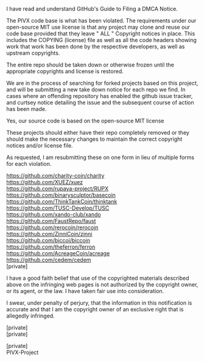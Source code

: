 I have read and understand GitHub's Guide to Filing a DMCA Notice.

The PIVX code base is what has been violated. The requirements under our open-source MIT use license is that any project may clone and reuse our code base provided that they leave " ALL " Copyright notices in place. This includes the COPYING (license) file as well as all the code headers showing work that work has been done by the respective developers, as well as upstream copyrights.

The entire repo should be taken down or otherwise frozen until the appropriate copyrights and license is restored.

We are in the process of searching for forked projects based on this project, and will be submitting a new take down notice for each repo we find. In cases where an offending repository has enabled the github issue tracker, and curtsey notice detailing the issue and the subsequent course of action has been made.

Yes, our source code is based on the open-source MIT license

These projects should either have their repo completely removed or they should make the necessary changes to maintain the correct copyright notices and/or license file.

As requested, I am resubmitting these on one form in lieu of multiple forms for each violation.

https://github.com/charity-coin/charity  
https://github.com/XUEZ/xuez  
https://github.com/rupaya-project/RUPX  
https://github.com/binarysculptor/basecoin  
https://github.com/ThinkTankCoin/thinktank  
https://github.com/TUSC-Develop/TUSC  
https://github.com/xando-club/xando  
https://github.com/FaustRepo/faust  
https://github.com/rerocoin/rerocoin  
https://github.com/ZinniCoin/zinni  
https://github.com/biccoi/biccoin  
https://github.com/theferron/ferron  
https://github.com/AcreageCoin/acreage  
https://github.com/cedem/cedem  
[private] 

I have a good faith belief that use of the copyrighted materials described above on the infringing web pages is not authorized by the copyright owner, or its agent, or the law. I have taken fair use into consideration.  

I swear, under penalty of perjury, that the information in this notification is accurate and that I am the copyright owner of an exclusive right that is allegedly infringed.  

[private]  
[private]  

[private]  
PIVX-Project
